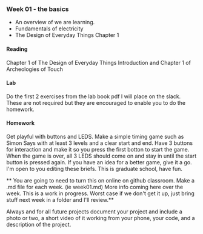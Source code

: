 
### Week 01 - the basics 
* An overview of we are learning. 
* Fundamentals of electricity 
* The Design of Everyday Things Chapter 1 

#### Reading 
Chapter 1 of The Design of Everyday Things 
Introduction and Chapter 1 of Archeologies of Touch 
#### Lab 
Do the first 2 exercises from the lab book pdf I will place on the slack. These are not required but they are encouraged to enable you to do the homework. 

#### Homework 
Get playful with buttons and LEDS. Make a simple timing game such as Simon Says with at least 3 levels and a clear start and end. Have 3 buttons for interaction and make it so you press the first botton to start the game. When the game is over, all 3 LEDS should come on and stay in until the start button is pressed again. If you have an idea for a better game, give it a go. I'm open to you editing these briefs. This is graduate school, have fun. 

** You are going to need to turn this on online on github classroom. Make a .md file for each week. (ie week01.md) More info coming here over the week. This is a work in progress. Worst case if we don't get it up, just bring stuff next week in a folder and I'll review.** 

Always and for all future projects document your project and include a photo or two, a short video of it working from your phone, your code, and a description of the project. 

